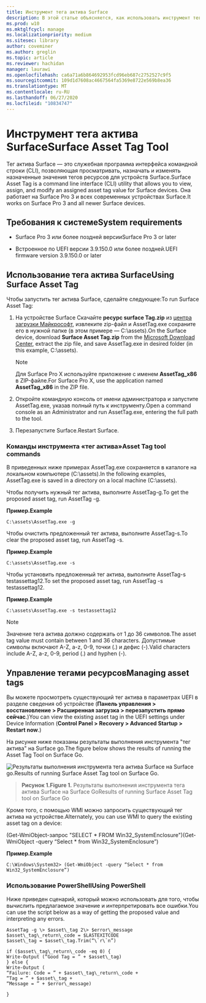 ```yaml
---
title: Инструмент тега актива Surface
description: В этой статье объясняется, как использовать инструмент тега актива Surface.
ms.prod: w10
ms.mktglfcycl: manage
ms.localizationpriority: medium
ms.sitesec: library
author: coveminer
ms.author: greglin
ms.topic: article
ms.reviewer: hachidan
manager: laurawi
ms.openlocfilehash: ca6a71a6b864692953fcd96eb687c2752527c9f5
ms.sourcegitcommit: 109d1d7608ac4667564fa5369e8722e569b8ea36
ms.translationtype: MT
ms.contentlocale: ru-RU
ms.lasthandoff: 06/27/2020
ms.locfileid: "10834747"
---
```

# <span data-ttu-id="da2d7-103">Инструмент тега актива Surface</span><span class="sxs-lookup"><span data-stu-id="da2d7-103">Surface Asset Tag Tool</span></span>

<span data-ttu-id="da2d7-104">Тег актива Surface — это служебная программа интерфейса командной строки (CLI), позволяющая просматривать, назначать и изменять назначенные значения тегов ресурсов для устройств Surface.</span><span class="sxs-lookup"><span data-stu-id="da2d7-104">Surface Asset Tag is a command line interface (CLI) utility that allows you to view, assign, and modify an assigned asset tag value for Surface devices.</span></span> <span data-ttu-id="da2d7-105">Она работает на Surface Pro 3 и всех современных устройствах Surface.</span><span class="sxs-lookup"><span data-stu-id="da2d7-105">It works on Surface Pro 3 and all newer Surface devices.</span></span>

## <span data-ttu-id="da2d7-106">Требования к системе</span><span class="sxs-lookup"><span data-stu-id="da2d7-106">System requirements</span></span>

- <span data-ttu-id="da2d7-107">Surface Pro 3 или более поздней версии</span><span class="sxs-lookup"><span data-stu-id="da2d7-107">Surface Pro 3 or later</span></span>

- <span data-ttu-id="da2d7-108">Встроенное по UEFI версии 3.9.150.0 или более поздней.</span><span class="sxs-lookup"><span data-stu-id="da2d7-108">UEFI firmware version 3.9.150.0 or later</span></span>

## <span data-ttu-id="da2d7-109">Использование тега актива Surface</span><span class="sxs-lookup"><span data-stu-id="da2d7-109">Using Surface Asset Tag</span></span> 

<span data-ttu-id="da2d7-110">Чтобы запустить тег актива Surface, сделайте следующее:</span><span class="sxs-lookup"><span data-stu-id="da2d7-110">To run Surface Asset Tag:</span></span>

1.  <span data-ttu-id="da2d7-111">На устройстве Surface Скачайте **ресурс surface Tag.zip** из [центра загрузки Майкрософт](https://www.microsoft.com/download/details.aspx?id=46703), извлеките zip-файл и AssetTag.exe сохраните его в нужной папке (в этом примере — C:\\assets).</span><span class="sxs-lookup"><span data-stu-id="da2d7-111">On the Surface device, download **Surface Asset Tag.zip** from the [Microsoft Download Center](https://www.microsoft.com/download/details.aspx?id=46703), extract the zip file, and save AssetTag.exe in desired folder (in this example, C:\\assets).</span></span>

    > [!NOTE]
    > <span data-ttu-id="da2d7-112">Для Surface Pro X используйте приложение с именем **AssetTag_x86** в ZIP-файле.</span><span class="sxs-lookup"><span data-stu-id="da2d7-112">For Surface Pro X, use the application named **AssetTag_x86**  in the ZIP file.</span></span> 

2.  <span data-ttu-id="da2d7-113">Откройте командную консоль от имени администратора и запустите AssetTag.exe, указав полный путь к инструменту.</span><span class="sxs-lookup"><span data-stu-id="da2d7-113">Open a command console as an Administrator and run AssetTag.exe, entering the full path to the tool.</span></span>

3.  <span data-ttu-id="da2d7-114">Перезапустите Surface.</span><span class="sxs-lookup"><span data-stu-id="da2d7-114">Restart Surface.</span></span>

### <span data-ttu-id="da2d7-115">Команды инструмента «тег актива»</span><span class="sxs-lookup"><span data-stu-id="da2d7-115">Asset Tag tool commands</span></span>   
<span data-ttu-id="da2d7-116">В приведенных ниже примерах AssetTag.exe сохраняется в каталоге на локальном компьютере (C:\assets).</span><span class="sxs-lookup"><span data-stu-id="da2d7-116">In the following examples, AssetTag.exe is saved in a directory on a local machine (C:\assets).</span></span> 

<span data-ttu-id="da2d7-117">Чтобы получить нужный тег актива, выполните AssetTag-g.</span><span class="sxs-lookup"><span data-stu-id="da2d7-117">To get the proposed asset tag, run AssetTag -g.</span></span>

**<span data-ttu-id="da2d7-118">Пример.</span><span class="sxs-lookup"><span data-stu-id="da2d7-118">Example</span></span>**

   ```
 C:\assets\AssetTag.exe -g
  ```
 
 <span data-ttu-id="da2d7-119">Чтобы очистить предложенный тег актива, выполните AssetTag-s.</span><span class="sxs-lookup"><span data-stu-id="da2d7-119">To clear the proposed asset tag, run AssetTag -s.</span></span>
 
 **<span data-ttu-id="da2d7-120">Пример.</span><span class="sxs-lookup"><span data-stu-id="da2d7-120">Example</span></span>**
 
   ```
C:\assets\AssetTag.exe -s
  ```
<span data-ttu-id="da2d7-121">Чтобы установить предложенный тег актива, выполните AssetTag-s testassettag12.</span><span class="sxs-lookup"><span data-stu-id="da2d7-121">To set the proposed asset tag, run AssetTag -s testassettag12.</span></span>

**<span data-ttu-id="da2d7-122">Пример.</span><span class="sxs-lookup"><span data-stu-id="da2d7-122">Example</span></span>**

```
C:\assets\AssetTag.exe -s testassettag12
```

>[!NOTE]
><span data-ttu-id="da2d7-123">Значение тега актива должно содержать от 1 до 36 символов.</span><span class="sxs-lookup"><span data-stu-id="da2d7-123">The asset tag value must contain between 1 and 36 characters.</span></span> <span data-ttu-id="da2d7-124">Допустимые символы включают A-Z, a-z, 0-9, точки (.) и дефис (-).</span><span class="sxs-lookup"><span data-stu-id="da2d7-124">Valid characters include A-Z, a-z, 0-9, period (.) and hyphen (-).</span></span>


## <span data-ttu-id="da2d7-125">Управление тегами ресурсов</span><span class="sxs-lookup"><span data-stu-id="da2d7-125">Managing asset tags</span></span>

<span data-ttu-id="da2d7-126">Вы можете просмотреть существующий тег актива в параметрах UEFI в разделе сведения об устройстве (**Панель управления > восстановление > Расширенная загрузка > перезапустить прямо сейчас**.)</span><span class="sxs-lookup"><span data-stu-id="da2d7-126">You can view the existing asset tag in the UEFI settings under Device Information (**Control Panel > Recovery > Advanced Startup > Restart now**.)</span></span>

<span data-ttu-id="da2d7-127">На рисунке ниже показаны результаты выполнения инструмента "тег актива" на Surface go.</span><span class="sxs-lookup"><span data-stu-id="da2d7-127">The figure below shows the results of running the Asset Tag Tool on Surface Go.</span></span>

![<span data-ttu-id="da2d7-128">Результаты выполнения инструмента тега актива Surface на Surface go.</span><span class="sxs-lookup"><span data-stu-id="da2d7-128">Results of running Surface Asset Tag tool on Surface Go.</span></span>
](images/assettag-fig1.png)

> **<span data-ttu-id="da2d7-129">Рисунок 1.</span><span class="sxs-lookup"><span data-stu-id="da2d7-129">Figure 1.</span></span>** <span data-ttu-id="da2d7-130">Результаты выполнения инструмента тега актива Surface на Surface Go</span><span class="sxs-lookup"><span data-stu-id="da2d7-130">Results of running Surface Asset Tag tool on Surface Go</span></span>

<span data-ttu-id="da2d7-131">Кроме того, с помощью WMI можно запросить существующий тег актива на устройстве.</span><span class="sxs-lookup"><span data-stu-id="da2d7-131">Alternately, you can use WMI to query the existing asset tag on a device:</span></span>

<span data-ttu-id="da2d7-132">(Get-WmiObject-запрос "SELECT \* FROM Win32_SystemEnclosure")</span><span class="sxs-lookup"><span data-stu-id="da2d7-132">(Get-WmiObject -query “Select \* from Win32_SystemEnclosure”)</span></span>

**<span data-ttu-id="da2d7-133">Пример.</span><span class="sxs-lookup"><span data-stu-id="da2d7-133">Example</span></span>**

   ```
C:\Windows\System32> (Get-WmiObject -query “Select * from Win32_SystemEnclosure”)
  ```
  
### <span data-ttu-id="da2d7-134">Использование PowerShell</span><span class="sxs-lookup"><span data-stu-id="da2d7-134">Using PowerShell</span></span>

<span data-ttu-id="da2d7-135">Ниже приведен сценарий, который можно использовать для того, чтобы вычислить предлагаемое значение и интерпретировать все ошибки.</span><span class="sxs-lookup"><span data-stu-id="da2d7-135">You can use the script below as a way of getting the proposed value and interpreting any errors.</span></span>

 ```
AssetTag -g \> $asset\_tag 2\> $error\_message  
$asset\_tag\_return\_code = $LASTEXITCODE  
$asset\_tag = $asset\_tag.Trim(“\`r\`n”)

if ($asset\_tag\_return\_code -eq 0) {  
Write-Output (“Good Tag = ” + $asset\_tag)  
} else {  
Write-Output (  
“Failure: Code = ” + $asset\_tag\_return\_code +  
“Tag = ” + $asset\_tag +  
“Message = ” + $error\_message)

}
 ```
